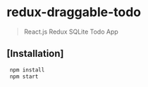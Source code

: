 # redux-draggable-todo
> React.js Redux SQLite Todo App

## [Installation]
```sh
 npm install
 npm start
```
